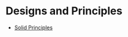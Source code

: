 # Designs and Principles

- [Solid Principles](https://github.com/tmohammad78/learning/tree/main/designs%20%26%20principles/solid)